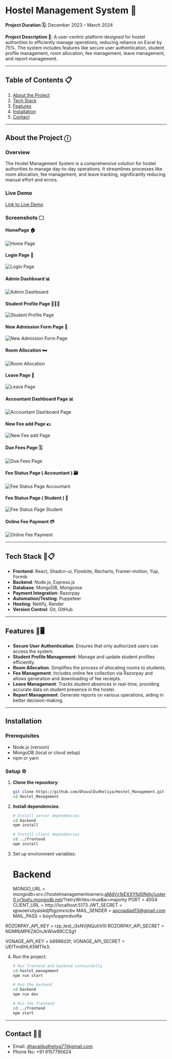 # Hostel Management System 🏨

**Project Duration 🗓️**: December 2023 – March 2024 

**Project Description 📃**: A user-centric platform designed for hostel authorities to efficiently manage operations, reducing reliance on Excel by 75%. The system includes features like secure user authentication, student profile management, room allocation, fee management, leave management, and report management.

---

## Table of Contents 📋
1. [About the Project](#about-the-project)
2. [Tech Stack](#tech-stack)
3. [Features](#features)
4. [Installation](#installation)
5. [Contact](#contact)

---
  
## About the Project ⓘ

### Overview
The Hostel Management System is a comprehensive solution for hostel authorities to manage day-to-day operations. It streamlines processes like room allocation, fee management, and leave tracking, significantly reducing manual effort and errors.

### Live Demo
[Link to Live Demo](https://apcnadiad.netlify.app/)

### Screenshots 🖵

#### HomePage 🏠
![Home Page](https://raw.githubusercontent.com/DhavalDudheliya/Hostel_Management_Frontend/main/public/1.png)

#### Login Page 🔐
![Login Page](https://raw.githubusercontent.com/DhavalDudheliya/Hostel_Management_Frontend/main/public/2.png)

#### Admin Dashboard 📊
![Admin Dashboard](https://raw.githubusercontent.com/DhavalDudheliya/Hostel_Management_Frontend/main/public/3.png)

#### Student Profile Page 🙎🏻‍♂️
![Student Profile Page](https://raw.githubusercontent.com/DhavalDudheliya/Hostel_Management_Frontend/main/public/4.png)

#### New Admission Form Page 📝
![New Admission Form Page](https://raw.githubusercontent.com/DhavalDudheliya/Hostel_Management_Frontend/main/public/5.png)

#### Room Allocation 🛏️
![Room Allocation](https://raw.githubusercontent.com/DhavalDudheliya/Hostel_Management_Frontend/main/public/6.png)

#### Leave Page 📝
![Leave Page](https://raw.githubusercontent.com/DhavalDudheliya/Hostel_Management_Frontend/main/public/7.png)

#### Accountant Dashboard Page 📊
![Accountant Dashboard Page](https://raw.githubusercontent.com/DhavalDudheliya/Hostel_Management_Frontend/main/public/8.png)

#### New Fee add Page 💵
![New Fee add Page](https://raw.githubusercontent.com/DhavalDudheliya/Hostel_Management_Frontend/main/public/9.png)

#### Due Fees Page 🗓️
![Due Fees Page](https://raw.githubusercontent.com/DhavalDudheliya/Hostel_Management_Frontend/main/public/10.png)

#### Fee Status Page ( Accountant ) 🗃️
![Fee Status Page Accountant](https://raw.githubusercontent.com/DhavalDudheliya/Hostel_Management_Frontend/main/public/11.png)

#### Fee Status Page ( Student ) 💸
![Fee Status Page Student](https://raw.githubusercontent.com/DhavalDudheliya/Hostel_Management_Frontend/main/public/12.png)

#### Online Fee Payment 💳
![Online Fee Payment](https://raw.githubusercontent.com/DhavalDudheliya/Hostel_Management_Frontend/main/public/13.png)

---

## Tech Stack 🚀📋

- **Frontend**: React, Shadcn-ui, Flowbite, Recharts, Framer-motion, Yup, Formik
- **Backend**: Node.js, Express.js
- **Database**: MongoDB, Mongoose
- **Payment Integration**: Razorpay
- **Automation/Testing**: Puppeteer
- **Hosting**: Netlify, Render
- **Version Control**: Git, GitHub

---

## Features 📱🖥️

- **Secure User Authentication**: Ensures that only authorized users can access the system.
- **Student Profile Management**: Manage and update student profiles efficiently.
- **Room Allocation**: Simplifies the process of allocating rooms to students.
- **Fee Management**: Includes online fee collection via Razorpay and allows generation and downloading of fee receipts.
- **Leave Management**: Tracks student absences in real-time, providing accurate data on student presence in the hostel.
- **Report Management**: Generate reports on various operations, aiding in better decision-making.

---

## Installation

### Prerequisites
- Node.js (version)
- MongoDB (local or cloud setup)
- npm or yarn

### Setup ⚙️

1. **Clone the repository**:
   ```bash
   git clone https://github.com/DhavalDudheliya/Hostel_Management.git
   cd Hostel_Management

2. **Install dependencies**:
   ```bash
   # Install server dependencies
   cd backend
   npm install

   # Install client dependencies
   cd ../frontend
   npm install

3. Set up environment variables: 
   # Backend
   MONGO_URL = mongodb+srv://hostelmanagementowners:aMdVx1kEXXYfq5lN@cluster0.yr1psfu.mongodb.net/?retryWrites=true&w=majority
  PORT = 4004
  CLIENT_URL = http://localhost:5173
  JWT_SECRET = qpwoeirutyalskdjfhgzmxncbv
  MAIL_SENDER = apcnadiad13@gmail.com
  MAIL_PASS = boyxfoqqmrdvofte

  ROZORPAY_API_KEY = rzp_test_i3xNVjNQutiV0I
  ROZORPAY_API_SECRET = NGMfbMPKZAOnJkWiw89CCSg1

  VONAGE_API_KEY = b8986d3f;
  VONAGE_API_SECRET = UEfTmdIHLK5MTfe3;

4. Run the project:
   ```bash
   # Run frontend and backend conncurently
   cd hostel_management
   npm run start
   
   # Run the backend
   cd backend
   npm run dev

   # Run the frontend
   cd ../frontend
   npm start

---

## Contact 📩📞

- Email: dhavaldudheliya77@gmail.com
- Phone No: +91 9157795624

